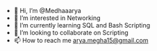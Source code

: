 - 👋 Hi, I’m @Medhaaarya
- 👀 I’m interested in Networking
- 🌱 I’m currently learning SQL and Bash Scripting
- 💞️ I’m looking to collaborate on Scripting
- 📫 How to reach me arya.megha15@gmail.com

<!---
Medhaaarya/Medhaaarya is a ✨ special ✨ repository because its `README.md` (this file) appears on your GitHub profile.
You can click the Preview link to take a look at your changes.
--->
